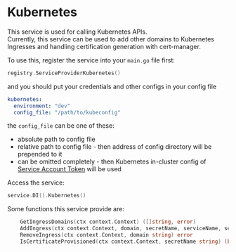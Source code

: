 # Kubernetes

This service is used for calling Kubernetes APIs.  
Currently, this service can be used to add other domains to Kubernetes Ingresses and handling
certification generation with cert-manager.

To use this, register the service into your `main.go` file first:

```go
registry.ServiceProviderKubernetes()
```

and you should put your credentials and other configs in your config file

```yml
kubernetes:
  environment: "dev"
  config_file: "/path/to/kubeconfig"
```
the `config_file` can be one of these:
- absolute path to config file
- relative path to config file - then address of config directory will be prepended to it 
- can be omitted completely - then Kubernetes in-cluster config of [Service Account Token](https://kubernetes.io/docs/admin/authentication/#service-account-tokens) will be used

Access the service:

```go
service.DI().Kubernetes()
```

Some functions this service provide are:

```go
	GetIngressDomains(ctx context.Context) ([]string, error)
	AddIngress(ctx context.Context, domain, secretName, serviceName, servicePortName string, annotations map[string]string) error
   	RemoveIngress(ctx context.Context, domain string) error
   	IsCertificateProvisioned(ctx context.Context, secretName string) (bool, error)
```
